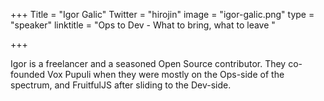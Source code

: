 +++
Title = "Igor Galic"
Twitter = "hirojin"
image = "igor-galic.png"
type = "speaker"
linktitle = "Ops to Dev - What to bring, what to leave "

+++

Igor is a freelancer and a seasoned Open Source contributor. They co-founded Vox Pupuli when they were mostly on the Ops-side of the spectrum, and FruitfulJS after sliding to the Dev-side.  